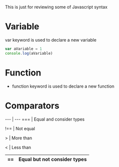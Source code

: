 This is just for reviewing some of Javascript syntax

# Variable
var keyword is used to declare a new variable
```javascript
var aVariable = 1
console.log(aVariable)
```

# Function
- function keyword is used to declare a new function

# Comparators
--- | ---
=== | Equal and consider types

!== | Not equal

\> | More than

\< | Less than

\== | Equal but not consider types
--- | ---
